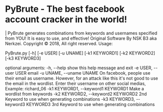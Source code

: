 # PyBrute - The best facebook account cracker in the world! 
| PyBrute generates combinations from keywords and usernames specified from YOU! It is easy to use, and effective! Original Software By NSK B3 aka Nerkzei. Copyright © 2018, All right reserved.  Usage:

PyBrute.py [-h] [-e USER] [-u UNAME] [-k1 KEYWORD1] [-k2 KEYWORD2]
                  [-k3 KEYWORD3]

optional arguments:
  -h, --help            show this help message and exit
  -e USER, --user USER  email
  -u UNAME, --uname UNAME
                        On facebook, people use their email as username.
                        However, for an attack like this it's not good to use
                        the email in the wordlist. Enter their username on
                        other social medias, Example: richard_06
  -k1 KEYWORD1, --keyword1 KEYWORD1
                        Make a wordlist from keywords
  -k2 KEYWORD2, --keyword2 KEYWORD2
                        2nd Keyword to use when generating combinations
  -k3 KEYWORD3, --keyword3 KEYWORD3
                        3rd Keyword to use when generating combinations
